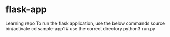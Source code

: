 # flask-app
Learning repo
To run the flask application, use the below commands
source bin/activate
cd sample-app1  # use the correct directory
python3 run.py 

